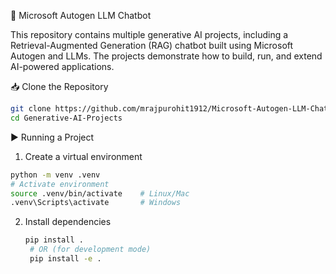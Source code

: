 🤖 Microsoft Autogen LLM Chatbot

This repository contains multiple generative AI projects, including a Retrieval-Augmented Generation (RAG) chatbot built using Microsoft Autogen and LLMs. The projects demonstrate how to build, run, and extend AI-powered applications.

📥 Clone the Repository
```bash
git clone https://github.com/mrajpurohit1912/Microsoft-Autogen-LLM-Chatbot.git
cd Generative-AI-Projects
```
▶️ Running a Project

1. Create a virtual environment
```bash
python -m venv .venv
# Activate environment
source .venv/bin/activate    # Linux/Mac
.venv\Scripts\activate       # Windows
```
2. Install dependencies
   ```bash
   pip install .
    # OR (for development mode)
    pip install -e .
